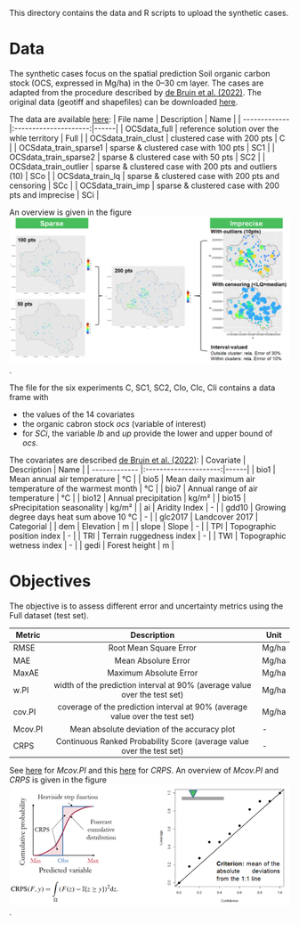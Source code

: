 This directory contains the data and R scripts to upload the synthetic cases.

# Data
The synthetic cases focus on the spatial prediction Soil organic carbon stock (OCS, expressed in Mg/ha) in the 0–30 cm layer. The cases are adapted from the procedure described by [de Bruin et al. (2022)](https://doi.org/10.1016/j.ecoinf.2022.101665). The original data (geotiff and shapefiles) can be downloaded [here](https://doi.org/10.5281/zenodo.6513429).

The data are available [here](./data):
| File name     | Description           | Name |
| ------------- |:---------------------:|------|
| OCSdata_full  | reference solution over the whle territory | Full |
| OCSdata_train_clust      | clustered case with 200 pts      | C |
| OCSdata_train_sparse1 | sparse & clustered case with 100 pts     | SC1 |
| OCSdata_train_sparse2 | sparse & clustered case with 50 pts     | SC2 |
| OCSdata_train_outlier | sparse & clustered case with 200 pts and outliers (10)     | SCo |
| OCSdata_train_lq | sparse & clustered case with 200 pts and censoring  | SCc |
| OCSdata_train_imp | sparse & clustered case with 200 pts and imprecise  | SCi |

An overview is given in the figure![](./img/cases.png).

The file for the six experiments C, SC1, SC2, CIo, CIc, CIi contains a data frame with
- the values of the 14 covariates
- the  organic cabron stock *ocs* (variable of interest)
- for *SCi*, the variable *lb* and *up* provide the lower and upper bound of *ocs*.

The covariates are described [de Bruin et al. (2022)](https://doi.org/10.1016/j.ecoinf.2022.101665):
| Covariate     | Description           | Name |
| ------------- |:---------------------:|------|
| bio1  | Mean annual air temperature | °C |
| bio5      | Mean daily maximum air temperature of the warmest month | °C |
| bio7 | Annual range of air temperature | °C |
| bio12 | Annual precipitation | kg/m² |
| bio15 | sPrecipitation seasonality | kg/m² |
| ai | Aridity Index | - |
| gdd10 | Growing degree days heat sum above 10 °C | - |
| glc2017 | Landcover 2017 | Categorial |
| dem | Elevation | m |
| slope | Slope | - |
| TPI | Topographic position index | - |
| TRI | Terrain ruggedness index | - |
| TWI | Topographic wetness index | - |
| gedi | Forest height | m |

# Objectives
The objective is to assess different error and uncertainty metrics using the Full dataset (test set).

| Metric     | Description           | Unit |
| ------------- |:---------------------:|------|
| RMSE  | Root Mean Square Error | Mg/ha |
| MAE      | Mean Absolure Error | Mg/ha |
| MaxAE | Maximum Absolute Error | Mg/ha |
| w.PI | width of the prediction interval at 90% (average value over the test set) | Mg/ha |
| cov.PI | coverage of the prediction interval at 90% (average value over the test set) | Mg/ha |
| Mcov.PI | Mean absolute deviation of the accuracy plot | - |
| CRPS | Continuous Ranked Probability Score (average value over the test set) | - |

See [here](https://www.nature.com/articles/s41597-023-02056-8) for *Mcov.PI* and this [here](https://journals.ametsoc.org/view/journals/mwre/133/5/mwr2904.1.xml) for *CRPS*. 
An overview of *Mcov.PI* and *CRPS* is given in the figure![](./img/CRPS_accuracyPlot.png).

